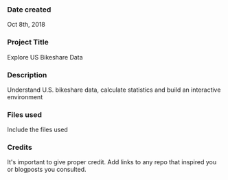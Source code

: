 ### Date created
Oct 8th, 2018

### Project Title
Explore US Bikeshare Data

### Description
Understand U.S. bikeshare data, calculate statistics and build an interactive environment

### Files used
Include the files used

### Credits
It's important to give proper credit. Add links to any repo that inspired you or blogposts you consulted.
